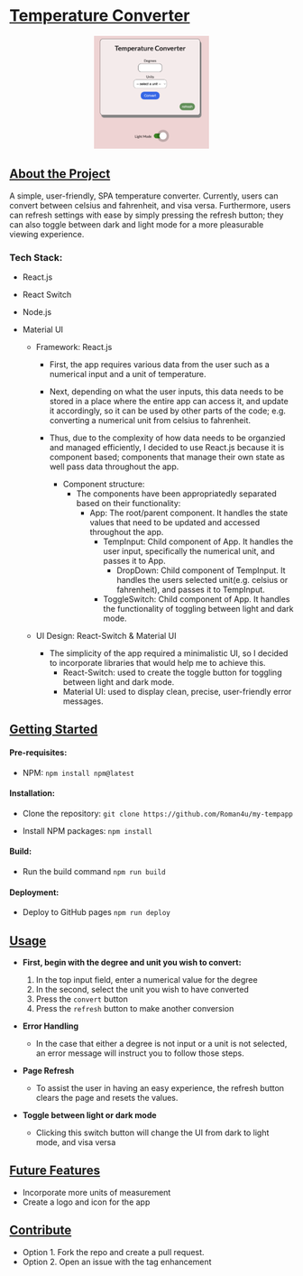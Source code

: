 # <u align="center">Temperature Converter</u>

<p align="center"> 
<a href=""><img src="./src/images/image1.png" alt="tempapp" height="200px" margin="auto" > </a>
</p>

## <u>About the Project</u>
 A simple, user-friendly, SPA temperature converter. Currently, users can convert between celsius and fahrenheit, and visa versa. Furthermore, users can refresh settings with ease by simply pressing the refresh button; they can also toggle between dark and light mode for a more pleasurable viewing experience.

### Tech Stack:

- React.js
- React Switch
- Node.js
- Material UI

    - Framework: React.js
        - First, the app requires various data from the user such as a numerical input and a unit of temperature.
        - Next, depending on what the user inputs, this data needs to be stored in a place where the entire app can access it, and update it accordingly, so it can be used by other parts of the code; e.g. converting a numerical unit from celsius to fahrenheit.  
        - Thus, due to the complexity of how data needs to be organzied and managed efficiently, I decided to use React.js because it is component based; components that manage their own state as well pass data throughout the app.

            * Component structure: 
                * The components have been appropriatedly separated based on their functionality: 
                    * App: The root/parent component. It handles the state values that need to be updated and accessed throughout the app. 
                        * TempInput: Child component of App. It handles the user input, specifically the numerical unit, and passes it to App.
                            * DropDown: Child component of TempInput. It handles the users selected unit(e.g. celsius or fahrenheit), and passes it to TempInput.
                        * ToggleSwitch: Child component of App. It handles the functionality of toggling between light and dark mode.  

    - UI Design: React-Switch & Material UI 
        - The simplicity of the app required a minimalistic UI, so I decided to incorporate libraries that would help me to achieve this. 
            * React-Switch: used to create the toggle button for toggling between light and dark mode.
            * Material UI: used to display clean, precise, user-friendly error messages.

## <u>Getting Started</u>

#### Pre-requisites:

 - NPM: 
```npm install npm@latest```

#### Installation:

- Clone the repository:
```git clone https://github.com/Roman4u/my-tempapp```

- Install NPM packages:
```npm install```

#### Build:

- Run the build command
```npm run build```

#### Deployment:

- Deploy to GitHub pages
```npm run deploy```

 ## <u>Usage</u>  

 - **First, begin with the degree and unit you wish to convert:** 

    1. In the top input field, enter a numerical value for the degree
    2. In the second, select the unit you wish to have converted
    3. Press the ```convert``` button
    4. Press the ```refresh``` button to make another conversion 

 - **Error Handling**
    - In the case that either a degree is not input or a unit is not selected, an error message will instruct you to follow those steps.

 - **Page Refresh**
    - To assist the user in having an easy experience, the refresh button clears the page and resets the values.

- **Toggle between light or dark mode**
    - Clicking this switch button will change the UI from dark to light mode, and visa versa

## <u>Future Features</u>
- Incorporate more units of measurement
- Create a logo and icon for the app

## <u>Contribute</u>

- Option 1. Fork the repo and create a pull request.
- Option 2. Open an issue with the tag enhancement
